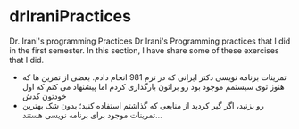 # drIraniPractices
Dr. Irani's programming Practices
Dr Irani's Programming practices that I did in the first semester. In this section, I have share some of these exercises that I did.
- تمرینات برنامه نویسی دکتر ایرانی که در ترم 981 انجام دادم. بعضی از تمرین ها که هنوز توی سیستمم موجود بود رو براتون بارگذاری کردم اما پیشنهاد می کنم که اول خودتون کدش
- رو بزنید، اگر گیر کردید از منابعی که گذاشتم استفاده کنید؛ بدون شک بهترین تمرینات موجود برای برنامه نویسی هستند...

